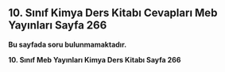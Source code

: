## 10. Sınıf Kimya Ders Kitabı Cevapları Meb Yayınları Sayfa 266

**Bu sayfada soru bulunmamaktadır.**

**10. Sınıf Meb Yayınları Kimya Ders Kitabı Sayfa 266**